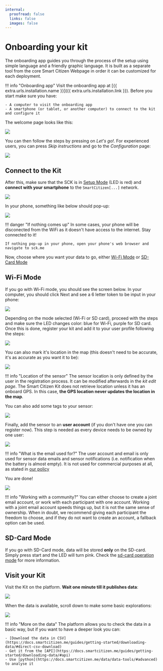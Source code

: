 ```yaml
---
internal:
  proofread: false
  links: false
  images: false
---
```


# Onboarding your kit

The onboarding app guides you through the process of the setup using simple language and a friendly graphic language. It is built as a separate tool from the core Smart Citizen Webpage in order it can be customized for each deployment.

!!! info "Onboarding app"
	Visit the onboarding app at [{{ extra.urls.installation.name }}]({{ extra.urls.installation.link }}). Before you start make sure you have:

	- A computer to visit the onboarding app
	- A smartphone (or tablet, or another computer) to connect to the kit and configure it

The welcome page looks like this:

![](/assets/images/onboarding_1.png)

You can then follow the steps by pressing on _Let's go!_. For experienced users, you can press _Skip instructions_ and go to the _Configuration_ page:

![](/assets/images/onboarding_2.png)

## Connect to the Kit

After this, make sure that the SCK is in [Setup Mode](https://docs.smartcitizen.me/hardware/kit/features/#setup-mode) (LED is red) and **connect with your smartphone** to the `SmartCitizen[...]` network.

![](/assets/images/onboarding_3.png)

In your phone, something like below should pop-up:

![](/assets/images/phone-start.png)

!!! danger "If nothing comes up"
	In some cases, your phone will be disconected from the WiFi as it doesn't have access to the internet. Stay connected to it!

	If nothing pop-up in your phone, open your phone's web browser and navigate to sck.me

Now, choose where you want your data to go, either [Wi-Fi Mode](#wi-fi-mode) or [SD-Card Mode](#sd-card-mode)

## Wi-Fi Mode

If you go with Wi-Fi mode, you should see the screen below. In your computer, you should click Next and see a 6 letter token to be input in your phone:

![](/assets/images/token-input.png)

Depending on the mode selected (Wi-Fi or SD card), proceed with the steps and make sure the LED changes color: blue for Wi-Fi, purple for SD card. Once this is done, register your kit and add it to your user profile following the steps:

![](/assets/images/onboarding_4.png)

You can also mark it's location in the map (this doesn't need to be accurate, it's as accurate as you want it to be):

![](/assets/images/onboarding_6.png)

!!! info "Location of the sensor"
	The sensor location is only defined by the user in the registration process. It can be modified afterwards in the _kit edit page_. The Smart Citizen Kit does not retrieve location unless it has an onboard GPS. In this case, **the GPS location never updates the location in the map**.

You can also add some tags to your sensor:

![](/assets/images/onboarding_5.png)

Finally, add the sensor to an **user account** (if you don't have one you can register now). This step is needed as every device needs to be owned by one user:

![](/assets/images/onboarding_7.png)

!!! info "What is the email used for?"
	The user account and email is only used for sensor data emails and sensor notifications (i.e. notification when the battery is almost empty). It is not used for commercial purposes at all, as stated in [our policy](https://smartcitizen.me/policy)

You are done!

![](/assets/images/onboarding_8.png)

!!! info "Working with a community?"
	You can either choose to create a joint email account, or work with each participant with one account. Working with a joint email account speeds things up, but it is not the same sense of ownership. When in doubt, we recommend giving each participant the freedom to choose, and if they do not want to create an account, a fallback option can be used.

## SD-Card Mode

If you go with SD-Card mode, data will be stored **only** on the SD-card. Simply press start and the LED will turn pink. Check the [sd-card operation mode](https://docs.smartcitizen.me/hardware/kit/features/#sd-card-mode) for more information.

## Visit your Kit

Visit the Kit on the platform. **Wait one minute till it publishes data**:

![](/assets/images/onboarding_9.png)

When the data is available, scroll down to make some basic explorations:

![](/assets/images/onboarding_10.png)

!!! info "More on the data"
	The platform allows you to check the data in a basic way, but if you want to have a deeper look you can:

	- [Download the data in CSV](https://docs.smartcitizen.me/guides/getting-started/downloading-data/#direct-csv-download)
	- Get it from the [API](https://docs.smartcitizen.me/guides/getting-started/downloading-data/#api)
	- Use [python](https://docs.smartcitizen.me/data/data-tools/#advanced) to analyse it
